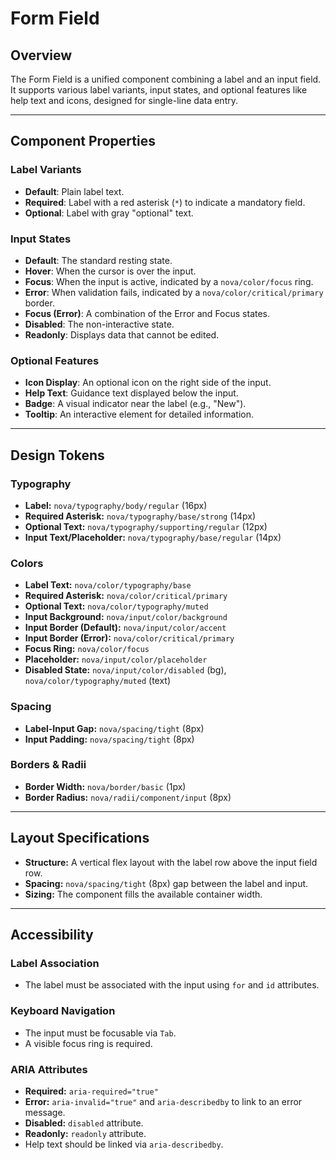 # Form Field

## Overview

The Form Field is a unified component combining a label and an input field. It supports various label variants, input states, and optional features like help text and icons, designed for single-line data entry.

---

## Component Properties

### Label Variants
- **Default**: Plain label text.
- **Required**: Label with a red asterisk (`*`) to indicate a mandatory field.
- **Optional**: Label with gray "optional" text.

### Input States
- **Default**: The standard resting state.
- **Hover**: When the cursor is over the input.
- **Focus**: When the input is active, indicated by a `nova/color/focus` ring.
- **Error**: When validation fails, indicated by a `nova/color/critical/primary` border.
- **Focus (Error)**: A combination of the Error and Focus states.
- **Disabled**: The non-interactive state.
- **Readonly**: Displays data that cannot be edited.

### Optional Features
- **Icon Display**: An optional icon on the right side of the input.
- **Help Text**: Guidance text displayed below the input.
- **Badge**: A visual indicator near the label (e.g., "New").
- **Tooltip**: An interactive element for detailed information.

---

## Design Tokens

### Typography
- **Label:** `nova/typography/body/regular` (16px)
- **Required Asterisk:** `nova/typography/base/strong` (14px)
- **Optional Text:** `nova/typography/supporting/regular` (12px)
- **Input Text/Placeholder:** `nova/typography/base/regular` (14px)

### Colors
- **Label Text:** `nova/color/typography/base`
- **Required Asterisk:** `nova/color/critical/primary`
- **Optional Text:** `nova/color/typography/muted`
- **Input Background:** `nova/input/color/background`
- **Input Border (Default):** `nova/input/color/accent`
- **Input Border (Error):** `nova/color/critical/primary`
- **Focus Ring:** `nova/color/focus`
- **Placeholder:** `nova/input/color/placeholder`
- **Disabled State:** `nova/input/color/disabled` (bg), `nova/color/typography/muted` (text)

### Spacing
- **Label-Input Gap:** `nova/spacing/tight` (8px)
- **Input Padding:** `nova/spacing/tight` (8px)

### Borders & Radii
- **Border Width:** `nova/border/basic` (1px)
- **Border Radius:** `nova/radii/component/input` (8px)

---

## Layout Specifications

- **Structure:** A vertical flex layout with the label row above the input field row.
- **Spacing:** `nova/spacing/tight` (8px) gap between the label and input.
- **Sizing:** The component fills the available container width.

---

## Accessibility

### Label Association
- The label must be associated with the input using `for` and `id` attributes.

### Keyboard Navigation
- The input must be focusable via `Tab`.
- A visible focus ring is required.

### ARIA Attributes
- **Required:** `aria-required="true"`
- **Error:** `aria-invalid="true"` and `aria-describedby` to link to an error message.
- **Disabled:** `disabled` attribute.
- **Readonly:** `readonly` attribute.
- Help text should be linked via `aria-describedby`.
